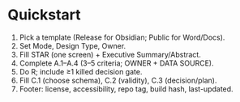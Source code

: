 # Quickstart
1) Pick a template (Release for Obsidian; Public for Word/Docs).
2) Set Mode, Design Type, Owner.
3) Fill STAR (one screen) + Executive Summary/Abstract.
4) Complete A.1–A.4 (3–5 criteria; OWNER + DATA SOURCE).
5) Do R; include ≥1 killed decision gate.
6) Fill C.1 (choose schema), C.2 (validity), C.3 (decision/plan).
7) Footer: license, accessibility, repo tag, build hash, last-updated.
